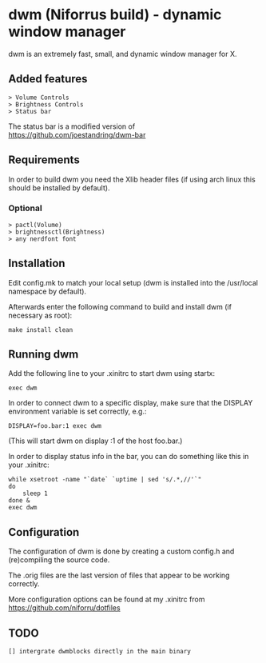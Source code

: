# dwm (Niforrus build) - dynamic window manager

dwm is an extremely fast, small, and dynamic window manager for X.

## Added features

    > Volume Controls
    > Brightness Controls
    > Status bar

The status bar is a modified version of https://github.com/joestandring/dwm-bar

## Requirements

In order to build dwm you need the Xlib header files (if using arch linux this should be installed by default).

### Optional

    > pactl(Volume)
    > brightnessctl(Brightness)
    > any nerdfont font

## Installation

Edit config.mk to match your local setup (dwm is installed into
the /usr/local namespace by default).

Afterwards enter the following command to build and install dwm (if
necessary as root):

    make install clean


## Running dwm

Add the following line to your .xinitrc to start dwm using startx:

    exec dwm

In order to connect dwm to a specific display, make sure that
the DISPLAY environment variable is set correctly, e.g.:

    DISPLAY=foo.bar:1 exec dwm

(This will start dwm on display :1 of the host foo.bar.)

In order to display status info in the bar, you can do something
like this in your .xinitrc:

    while xsetroot -name "`date` `uptime | sed 's/.*,//'`"
    do
    	sleep 1
    done &
    exec dwm

## Configuration

The configuration of dwm is done by creating a custom config.h
and (re)compiling the source code.

The .orig files are the last version of files that appear to be working correctly.

More configuration options can be found at my .xinitrc from https://github.com/niforru/dotfiles


## TODO
    [] intergrate dwmblocks directly in the main binary
